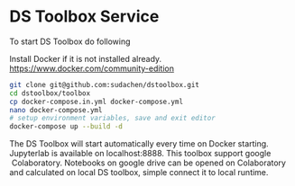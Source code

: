 # DS Toolbox Service

To start DS Toolbox do following

Install Docker if it is not installed already.
https://www.docker.com/community-edition 

```sh
git clone git@github.com:sudachen/dstoolbox.git
cd dstoolbox/toolbox
cp docker-compose.in.yml docker-compose.yml
nano docker-compose.yml
# setup environment variables, save and exit editor
docker-compose up --build -d
````

The DS Toolbox will start automatically every time on Docker starting.
Jupyterlab is available on localhost:8888. This toolbox support google  Colaboratory. Notebooks on google drive can be opened on Colaboratory and calculated on local DS toolbox, simple connect it to local runtime.

  


